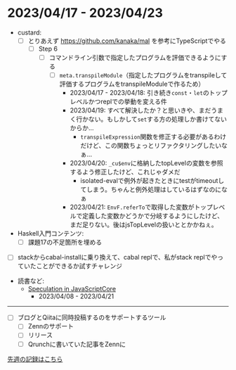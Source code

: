 # 2023/04/17 - 2023/04/23

- custard:
    - [ ] とりあえず <https://github.com/kanaka/mal> を参考にTypeScriptでやる
        - [ ] Step 6
            - [ ] コマンドライン引数で指定したプログラムを評価できるようにする
                - [ ] `meta.transpileModule`（指定したプログラムをtranspileして評価するプログラムをtranspileModuleで作るため）
                    - 2023/04/17 - 2023/04/18: 引き続き`const`・`let`のトップレベルかつreplでの挙動を変える件
                    - 2023/04/19: すべて解決したか？と思いきや、まだうまく行かない。もしかして`set`する方の処理しか書けてないからか...
                        - `transpileExpression`関数を修正する必要があるわけだけど、この関数ちょっとリファクタリングしたいなぁ...
                    - 2023/04/20: `_cu$env`に格納したtopLevelの変数を参照するよう修正したけど、これじゃダメだ
                        - isolated-evalで例外が起きたときにtestがtimeoutしてしまう。ちゃんと例外処理はしているはずなのになぁ
                    - 2023/04/21: `EnvF.referTo`で取得した変数がトップレベルで定義した変数かどうかで分岐するようにしたけど、まだ足りない。後はjsTopLevelの扱いととかかねぇ。
- Haskell入門コンテンツ:
    - [ ] 課題17の不足箇所を埋める
- [ ] stackからcabal-installに乗り換えて、cabal replで、私がstack replでやっていたことができるか試すチャレンジ
- 読書など:
    - [Speculation in JavaScriptCore](https://webkit.org/blog/10308/speculation-in-javascriptcore/)
        - 2023/04/08 - 2023/04/21

------

- [ ] ブログとQiitaに同時投稿するのをサポートするツール
    - [ ] Zennのサポート
    - [ ] リリース
    - [ ] Qrunchに書いていた記事をZennに

[先週の記録はこちら](https://github.com/igrep/daily-commits/blob/52e24dcf071abb8a14895d958557c0249863fd53/yesterday.md)
